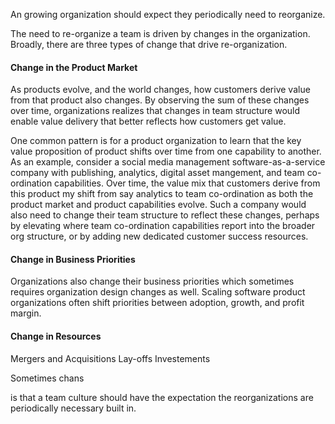 An growing organization should expect they periodically need to reorganize. 

The need to re-organize a team is driven by changes in the organization. Broadly, there are three types of change that drive re-organization.

#### Change in the Product Market
As products evolve, and the world changes, how customers derive value from that product also changes. By observing the sum of these changes over time, organizations realizes that changes in team structure would enable value delivery that better reflects how customers get value.

One common pattern is for a product organization to learn that the key value proposition of product shifts over time from one capability to another. As an example, consider a social media management software-as-a-service company with publishing, analytics, digital asset mangement, and team co-ordination capabilities. Over time, the value mix that customers derive from this product my shift from say analytics to team co-ordination as both the product market and product capabilities evolve. Such a company would also need to change their team structure to reflect these changes, perhaps by elevating where team co-ordination capabilities report into the broader org structure, or by adding new dedicated customer success resources.

#### Change in Business Priorities
Organizations also change their business priorities which sometimes requires organization design changes as well. Scaling software product organizations often shift priorities between adoption, growth, and profit margin.

#### Change in Resources
Mergers and Acquisitions
Lay-offs
Investements



Sometimes chans



is that a team culture should have the expectation the reorganizations are periodically necessary built in.

